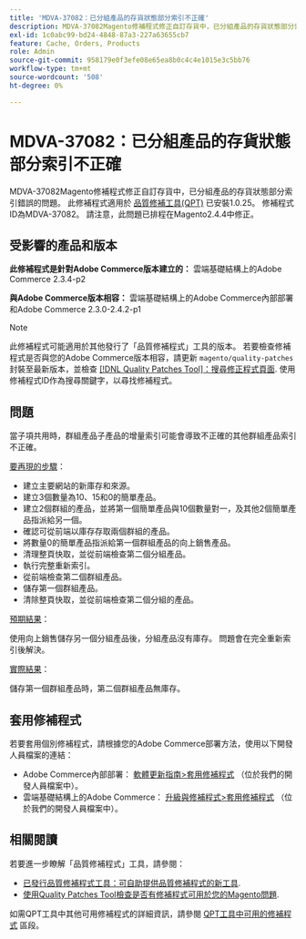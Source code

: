```yaml
---
title: 'MDVA-37082：已分組產品的存貨狀態部分索引不正確'
description: MDVA-37082Magento修補程式修正自訂存貨中，已分組產品的存貨狀態部分索引錯誤的問題。 安裝[Quality Patches Tool (QPT)](https://devdocs.magento.com/guides/v2.4/comp-mgr/patching.html#mqp) 1.0.25後，即可使用此修補程式。 修補程式ID為MDVA-37082。 請注意，此問題已排程在Magento2.4.4中修正。
exl-id: 1c0abc99-bd24-4848-87a3-227a63655cb7
feature: Cache, Orders, Products
role: Admin
source-git-commit: 958179e0f3efe08e65ea8b0c4c4e1015e3c5bb76
workflow-type: tm+mt
source-wordcount: '508'
ht-degree: 0%

---
```


# MDVA-37082：已分組產品的存貨狀態部分索引不正確

MDVA-37082Magento修補程式修正自訂存貨中，已分組產品的存貨狀態部分索引錯誤的問題。 此修補程式適用於 [品質修補工具(QPT)](https://devdocs.magento.com/guides/v2.4/comp-mgr/patching.html#mqp) 已安裝1.0.25。 修補程式ID為MDVA-37082。 請注意，此問題已排程在Magento2.4.4中修正。


## 受影響的產品和版本

**此修補程式是針對Adobe Commerce版本建立的：**
雲端基礎結構上的Adobe Commerce 2.3.4-p2

**與Adobe Commerce版本相容：**
雲端基礎結構上的Adobe Commerce內部部署和Adobe Commerce 2.3.0-2.4.2-p1
>[!NOTE]
>
>此修補程式可能適用於其他發行了「品質修補程式」工具的版本。 若要檢查修補程式是否與您的Adobe Commerce版本相容，請更新 `magento/quality-patches` 封裝至最新版本，並檢查 [[!DNL Quality Patches Tool]：搜尋修正程式頁面](https://devdocs.magento.com/quality-patches/tool.html#patch-grid). 使用修補程式ID作為搜尋關鍵字，以尋找修補程式。

## 問題

當子項共用時，群組產品子產品的增量索引可能會導致不正確的其他群組產品索引不正確。

<u>要再現的步驟</u>：

* 建立主要網站的新庫存和來源。
* 建立3個數量為10、15和0的簡單產品。
* 建立2個群組的產品，並將第一個簡單產品與10個數量對一，及其他2個簡單產品指派給另一個。
* 確認可從前端以庫存存取兩個群組的產品。
* 將數量0的簡單產品指派給第一個群組產品的向上銷售產品。
* 清理整頁快取，並從前端檢查第二個分組產品。
* 執行完整重新索引。
* 從前端檢查第二個群組產品。
* 儲存第一個群組產品。
* 清除整頁快取，並從前端檢查第二個分組的產品。

<u>預期結果</u>：

使用向上銷售儲存另一個分組產品後，分組產品沒有庫存。 問題會在完全重新索引後解決。

<u>實際結果</u>：

儲存第一個群組產品時，第二個群組產品無庫存。

## 套用修補程式

若要套用個別修補程式，請根據您的Adobe Commerce部署方法，使用以下開發人員檔案的連結：

* Adobe Commerce內部部署： [軟體更新指南>套用修補程式](https://devdocs.magento.com/guides/v2.4/comp-mgr/patching/mqp.html) （位於我們的開發人員檔案中）。
* 雲端基礎結構上的Adobe Commerce： [升級與修補程式>套用修補程式](https://devdocs.magento.com/cloud/project/project-patch.html) （位於我們的開發人員檔案中）。

## 相關閱讀

若要進一步瞭解「品質修補程式」工具，請參閱：

* [已發行品質修補程式工具：可自助提供品質修補程式的新工具](/help/announcements/adobe-commerce-announcements/magento-quality-patches-released-new-tool-to-self-serve-quality-patches.md).
* [使用Quality Patches Tool檢查是否有修補程式可用於您的Magento問題](/help/support-tools/patches-available-in-qpt-tool/check-patch-for-magento-issue-with-magento-quality-patches.md).

如需QPT工具中其他可用修補程式的詳細資訊，請參閱 [QPT工具中可用的修補程式](https://support.magento.com/hc/en-us/sections/360010506631-Patches-available-in-QPT-tool-) 區段。
